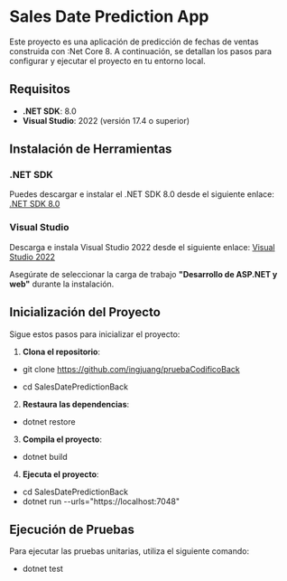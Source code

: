# Sales Date Prediction App
Este proyecto es una aplicación de predicción de fechas de ventas construida con :Net Core 8. A continuación, se detallan los pasos para configurar y ejecutar el proyecto en tu entorno local.

## Requisitos

- **.NET SDK**: 8.0
- **Visual Studio**: 2022 (versión 17.4 o superior)

## Instalación de Herramientas

### .NET SDK

Puedes descargar e instalar el .NET SDK 8.0 desde el siguiente enlace:
[.NET SDK 8.0](https://dotnet.microsoft.com/download/dotnet/8.0)

### Visual Studio

Descarga e instala Visual Studio 2022 desde el siguiente enlace:
[Visual Studio 2022](https://visualstudio.microsoft.com/es/vs/)

Asegúrate de seleccionar la carga de trabajo **"Desarrollo de ASP.NET y web"** durante la instalación.

## Inicialización del Proyecto

Sigue estos pasos para inicializar el proyecto:

1. **Clona el repositorio**:

- git clone https://github.com/ingjuang/pruebaCodificoBack

- cd SalesDatePredictionBack

2. **Restaura las dependencias**:
- dotnet restore

3. **Compila el proyecto**:
- dotnet build

4. **Ejecuta el proyecto**:
- cd SalesDatePredictionBack
- dotnet run --urls="https://localhost:7048"

## Ejecución de Pruebas

Para ejecutar las pruebas unitarias, utiliza el siguiente comando:
- dotnet test

